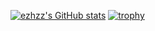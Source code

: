 [![ezhzz's GitHub stats](https://github-readme-stats.vercel.app/api?username=ezhzz&theme=dark)](https://github.com/anuraghazra/github-readme-stats)
[![trophy](https://github-profile-trophy.vercel.app/?username=ezhzz&theme=alduin)](https://github.com/ryo-ma/github-profile-trophy)

